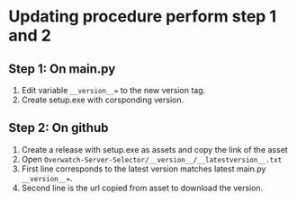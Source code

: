 # Updating procedure perform step 1 and 2

## Step 1: On main.py
1. Edit variable `__version__=` to the new version tag.
2. Create setup.exe with corsponding version.

## Step 2: On github
 1. Create a release with setup.exe as assets and copy the link of the asset
 2. Open `Overwatch-Server-Selector/__version__/__latestversion__.txt`
 3. First line corresponds to the latest version matches latest main.py `__version__=`.
 4. Second line is the url copied from asset to download the version.

